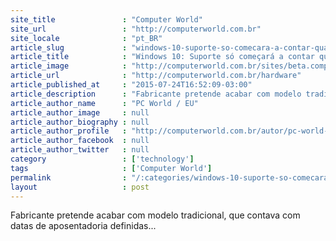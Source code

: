 ```yaml
---
site_title               : "Computer World"
site_url                 : "http://computerworld.com.br"
site_locale              : "pt_BR"
article_slug             : "windows-10-suporte-so-comecara-a-contar-quando-cliente-usar-sistema"
article_title            : "Windows 10: Suporte só começará a contar quando cliente usar sistema"
article_image            : "http://computerworld.com.br/sites/beta.computerworld.com.br/files/news_articles/microsoft_logo_janelas.jpg"
article_url              : "http://computerworld.com.br/hardware"
article_published_at     : "2015-07-24T16:52:09-03:00"
article_description      : "Fabricante pretende acabar com modelo tradicional, que contava com datas de aposentadoria definidas..."
article_author_name      : "PC World / EU"
article_author_image     : null
article_author_biography : null
article_author_profile   : "http://computerworld.com.br/autor/pc-world-eua-0"
article_author_facebook  : null
article_author_twitter   : null
category                 : ['technology']
tags                     : ['Computer World']
permalink                : "/:categories/windows-10-suporte-so-comecara-a-contar-quando-cliente-usar-sistema/"
layout                   : post
---
```


Fabricante pretende acabar com modelo tradicional, que contava com datas de aposentadoria definidas...
